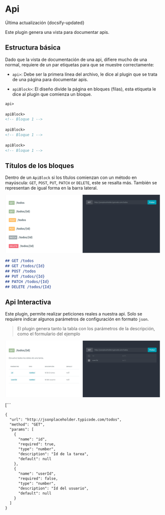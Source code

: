 # Api
<div class="lastUpdated">Última actualización {docsify-updated}</div>

Este plugin genera una vista para documentar apis.

## Estructura básica

Dado que la vista de documentación de una api, difiere mucho de una normal, requiere de un par etiquetas para que se muestre correctamente:

* `api>`: Debe ser la primera línea del archivo, le dice al plugin que se trata
de una página para documentar apis.

* `apiBlock>`: El diseño divide la página en bloques (filas), esta etiqueta le
dice al plugin que comienza un bloque.

``` markdown
api>

apiBlock>
<!-- Bloque 1 -->

apiBlock>
<!-- Bloque 1 -->

apiBlock>
<!-- Bloque 1 -->

```

## Títulos de los bloques

Dentro de un `ApiBlock` si los títulos comienzan con un método en mayúscula: `GET`, `POST`, `PUT`, `PATCH` or `DELETE`, este se resalta más. También se representan de igual forma en la barra lateral.

![Títulos con los métodos en un apiBlock](assets/img/apiTitles.png)

``` markdown
## GET /todos
## GET /todos/{Id}
## POST /todos
## PUT /todos/{Id}
## PATCH /todos/{Id}
## DELETE /todos/{Id}
```

## Api Interactiva

Este plugin, permite realizar peticiones reales a nuestra api. Solo se requiere
indicar algunos parámetros de configuración en formato `json`.

> El plugin genera tanto la tabla con los parámetros de la descripción, como el formulario del ejemplo

![Api Block con peticiones interactivas](assets/img/api.png)

[```
```apiExample
{
  "url": "http://jsonplaceholder.typicode.com/todos",
  "method": "GET",
  "params": [
    {
      "name": "id",
      "required": true,
      "type": "number",
      "description": "Id de la tarea",
      "default": null    
    },
    {
      "name": "userId",
      "required": false,
      "type": "number",
      "description": "Id del usuario",
      "default": null    
    }
  ]
}
```
```]
